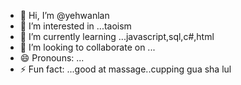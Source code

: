- 👋 Hi, I’m @yehwanlan
- 👀 I’m interested in ...taoism
- 🌱 I’m currently learning ...javascript,sql,c#,html
- 💞️ I’m looking to collaborate on ...
- 😄 Pronouns: ...
- ⚡ Fun fact: ...good at massage..cupping gua sha lul

<!---
yehwanlan/yehwanlan is a ✨ special ✨ repository because its `README.md` (this file) appears on your GitHub profile.
You can click the Preview link to take a look at your changes.
--->
